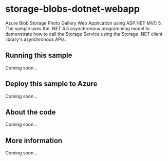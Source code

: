# storage-blobs-dotnet-webapp
Azure Blob Storage Photo Gallery Web Application using ASP.NET MVC 5. The sample uses the .NET 4.5 asynchronous programming model to demonstrate how to call the Storage Service using the Storage .NET client library's asynchronous APIs.
## Running this sample
Coming soon...
## Deploy this sample to Azure
Coming soon...
## About the code
Coming soon...
## More information
Coming soon...